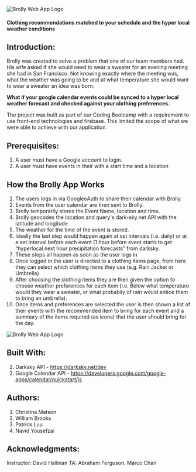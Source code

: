 ![Brolly Web App Logo](https://cmatson93.github.io/Brolly-WebApp/images/brolly_icon_black.png "Brolly Logo")

#### Clothing recommendations matched to your schedule and the hyper local weather conditions

## Introduction:
Brolly was created to solve a problem that one of our team members had. His wife asked if she would need to wear a sweater for an evening meeting she had in San Francisco. Not knowing exactly where the meeting was, what the weather was going to be and at what temperature she would want to wear a sweater an idea was born.

**What if your google calendar events could be synced to a hyper local weather forecast and checked against your clothing preferences.**


The project was built as part of our Coding Bootcamp with a requirement to use front-end technologies and firebase. This limited the scope of what we were able to achieve with our application.

## Prerequisites:
1. A user must have a Google account to login.
2. A user must have events in their with a start time and a location


## How the Brolly App Works
1. The users logs in via GoogleoAuth to share their calendar with Brolly.
2. Events from the user calendar are then sent to Brolly.
3. Brolly temporarily stores the Event Name, location and time. 
4. Brolly geocodes the location and query's dark-sky.net API with the latitude and longitude
5. The weather for the time of the event is stored.
5. Ideally the last step would happen again at set intervals (i.e. daily) or at a set interval before each event (1 hour before event starts to get “hyperlocal next hour precipitation forecasts” from darksky.
6. These steps all happen as soon as the user logs in
7. Once logged in the user is directed to a clothing items page, from here they can select which clothing items they use (e.g. Rain Jacket or Umbrella)
8. After choosing the clothing items they are then given the option to choose weather preferences for each item (i.e. Below what temperature would they wear a sweater, or what probabily of rain would entice them to bring an umbrella).
9. Once items and preferences are selected the user is then shown a list of their events with the recommended item to bring for each event and a summary of the items required (as icons) that the user should bring for the day.


![Brolly Web App Logo](https://cmatson93.github.io/Brolly-WebApp/walkthrough.gif "Brolly Logo")


## Built With:
1. Darksky API - https://darksky.net/dev
2. Google Calendar API - https://developers.google.com/google-apps/calendar/quickstart/js


## Authors:
1. Christina Matson
2. William Brooks
2. Patrick Luu
3. Navid Yousefzai

## Acknowledgments:
Instructor: David Hallinan
TA: Abraham Ferguson, Marco Chan


